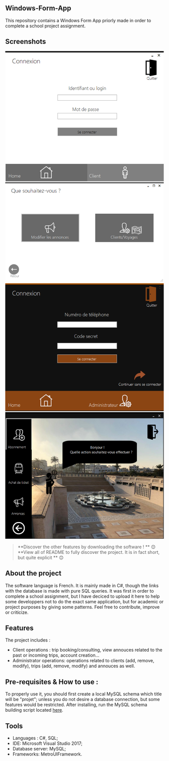## Windows-Form-App
This repository contains a Windows Form App priorly made in order to complete a school project assignment.

## Screenshots 
![Admin side (home):](Accueil_Admin.PNG)
![Admin side (home):](Accueil_Admin_2.PNG)
![Client side (home):](Accueil_admin_client.PNG)
![Client side (home):](Accueil_client.PNG)
> **Discover the other features by downloading the software ! ** :blush:
> **View all of README to fully discover the project. It is in fact short, but quite explicit ** :blush:



## About the project
The software language is French. It is mainly made in C#, though the links with the database is made with pure SQL queries. It was first in order to complete a school assignment, but I have deciced to upload it here to help some developpers not to do the exact same application, but for academic or project purposes by giving some patterns. Feel free to contribute, improve or criticize.

## Features
The project includes : 
- Client operations : trip booking/consulting, view annouces related to the past or incoming trips, account creation...
- Administrator operations: operations related to clients (add, remove, modify), trips (add, remove, modify) and annouces as well. 

## Pre-requisites & How to use :
To properly use it, you should first create a local MySQL schema which title will be "projet"; unless you do not desire a database connection,
but some features would be restricted. After installing, run the MySQL schema building script located [here](https://github.com/Justsecret123/Windows-Form-App/blob/master/Project/Mini-projet/bin/Debug/Projet_db.sql).

## Tools
- Languages : C#, SQL; 
- IDE: Microsoft Visual Studio 2017; 
- Database server: MySQL;
- Frameworks: MetroUIFramework.

